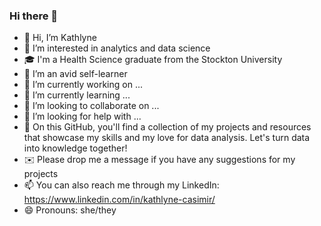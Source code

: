 ### Hi there 👋

- 👋 Hi, I’m Kathlyne
- 👀 I’m interested in analytics and data science
- 🎓 I'm a Health Science graduate from the Stockton University
- 🌱 I’m an avid self-learner
- 🔭 I’m currently working on ...
- 🌱 I’m currently learning ...
- 👯 I’m looking to collaborate on ...
- 🤔 I’m looking for help with ...
- 🌱 On this GitHub, you'll find a collection of my projects and resources that showcase my skills and my love for data analysis. Let's turn data into knowledge together!
- ✉️ Please drop me a message if you have any suggestions for my projects
- 📫 You can also reach me through my LinkedIn: https://www.linkedin.com/in/kathlyne-casimir/
- 😄 Pronouns: she/they 

<!--
**katonnette/katonnette** is a ✨ _special_ ✨ repository because its `README.md` (this file) appears on your GitHub profile.

Here are some ideas to get you started:



-->

